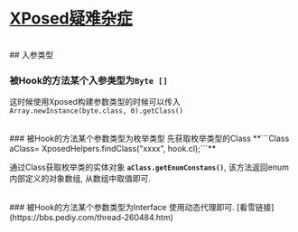 # [XPosed疑难杂症](https://puffhub.github.io/Android-Crack/)


<br />
## 入参类型

### 被Hook的方法某个入参类型为```Byte []```
这时候使用Xposed构建参数类型的时候可以传入 ```Array.newInstance(byte.class, 0).getClass()```

<br /> 
### 被Hook的方法某个参数类型为枚举类型
先获取枚举类型的Class **```Class<?> aClass=  XposedHelpers.findClass("xxxx", hook.cl);```**

通过Class获取枚举类的实体对象 **```aClass.getEnumConstans()```**, 该方法返回enum内部定义的对象数组, 从数组中取值即可. 

<br /> 
### 被Hook的方法某个参数类型为Interface
使用动态代理即可. [看雪链接](https://bbs.pediy.com/thread-260484.htm)


